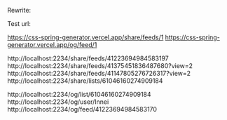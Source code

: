 Rewrite:

Test url:

https://css-spring-generator.vercel.app/share/feeds/1
https://css-spring-generator.vercel.app/og/feed/1

http://localhost:2234/share/feeds/41223694984583197
http://localhost:2234/share/feeds/41375451836487680?view=2
http://localhost:2234/share/feeds/41147805276726317?view=2
http://localhost:2234/share/lists/61046160274909184

http://localhost:2234/og/list/61046160274909184
http://localhost:2234/og/user/Innei
http://localhost:2234/og/feed/41223694984583170
